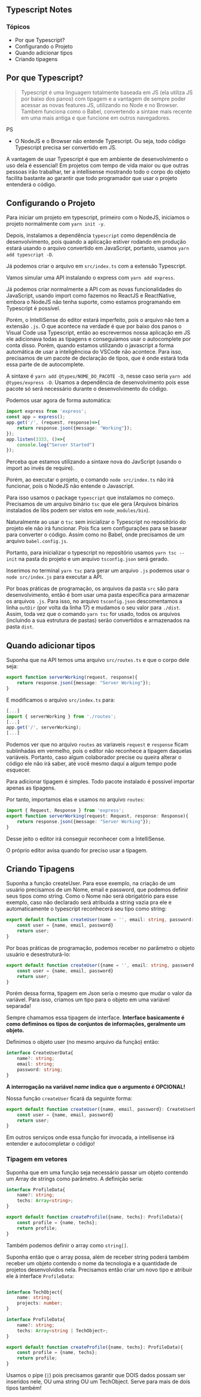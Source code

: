 ## Typescript Notes

### Tópicos

* Por que Typescript?
* Configurando o Projeto
* Quando adicionar tipos
* Criando tipagens

## Por que Typescript?

> Typescript é uma linguagem totalmente baseada em JS (ela utiliza JS por baixo dos panos) com tipagem e a vantagem de sempre poder acessar as novas features JS, utilizando no Node e no Browser. Também funciona como o Babel, convertendo a sintaxe mais recente em uma mais antiga e que funcione em outros navegadores.

PS

* O NodeJS e o Browser não entende Typescript. Ou seja, todo código Typescript precisa ser convertido em JS.

A vantagem de usar Typescript é que em ambiente de desenvolvimento o uso dela é essencial! Em projetos com tempo de vida maior ou que outras pessoas irão trabalhar, ter a intellisense mostrando todo o corpo do objeto facilita bastante ao garantir que todo programador que usar o projeto entenderá o código.

## Configurando o Projeto

Para iniciar um projeto em typescript, primeiro com o NodeJS, iniciamos o projeto normalmente com `yarn init -y`.

Depois, instalamos a dependência `typescript` como dependência de desenvolvimento, pois quando a aplicação estiver rodando em produção estará usando o arquivo convertido em JavaScript, portanto, usamos `yarn add typescript -D`.

Já podemos criar o arquivo em `src/index.ts` com a extensão Typescript.

Vamos simular uma API instalando o express com `yarn add express`.

Já podemos criar normalmente a API com as novas funcionalidades do JavaScript, usando import como fazemos no ReactJS e ReactNative, embora o NodeJS não tenha suporte, como estamos programando em Typescript é possível.

Porém, o IntelliSense do editor estará imperfeito, pois o arquivo não tem a extensão `.js`. O que acontece na verdade é que por baixo dos panos o Visual Code usa Typescript, então ao escrevermos nossa aplicação em JS ele adicionava todas as tipagens e conseguíamos usar o autocomplete  por conta disso. Porém, quando estamos utilizando o javascript a forma automática de usar a inteligêncioa do VSCode não acontece. Para isso, precisamos de um pacote de declaração de tipos, que é onde estará toda essa parte de de autocomplete.

A sintaxe é `yarn add @types/NOME_DO_PACOTE -D`, nesse caso seria `yarn add @types/express -D`. Usamos a dependência de desenvolvimento pois esse pacote só será necessário durante o desenvolvimento do código.

Podemos usar agora de forma automática:

```typescript
import express from 'express';
const app = express();
app.get('/', (request, response)=>{
    return response.json({message: "Working"});
});
app.listen(3333, ()=>{
    console.log("Server Started")
});
```

Perceba que estamos utilizando a sintaxe nova do JavScript (usando o import ao invés de require).

Porém, ao executar o projeto, o comando `node src/index.ts` não irá funcionar, pois o NodeJS não entende o Javascript.

Para isso usamos o package `typescript` que instalamos no começo. Precisamos de um arquivo binário `tsc` que ele gera (Arquivos binários instalados de libs podem ser vistos em `node_modules/bin`).

Naturalmente ao usar o `tsc` sem inicializar o Typescript no repositório do projeto ele não irá funcionar. Pois fica sem configurações para se basear para converter o código. Assim como no Babel, onde precisamos de um arquivo `babel.config.js`.

Portanto, para inicializar o typescript no repositório usamos `yarn tsc --init` na pasta do projeto e um arquivo `tsconfig.json` será gerado.

Inserimos no terminal `yarn tsc` para gerar um arquivo `.js` podemos usar o `node src/index.js` para executar a API.

Por boas práticas de programação, os arquivos da pasta `src` são para desenvolvimento, então é bom usar uma pasta específica para armazenar os arquivos `.js`. Para isso, no arquivo `tsconfig.json` descomentamos a linha `outDir` (por volta da linha 17) e mudamos o seu valor para `./dist`. Assim, toda vez que o comando `yarn tsc` for usado, todos os arquivos (incluindo a sua estrutura de pastas) serão convertidos e armazenados na pasta `dist`.

## Quando adicionar tipos

Suponha que na API temos uma arquivo `src/routes.ts` e que o corpo dele seja:

```typescript
export function serverWorking(request, response){
    return response.json({message: "Server Working"});
}
```

E modificamos o arquivo `src/index.ts` para:

```typescript
[...]
import { serverWorking } from './routes';
[...]
app.get('/', serverWorking);
[...]
```

Podemos ver que no arquivo `routes` as variaveis `request` e `response` ficam sublinhadas em vermelho, pois o editor não reconhece a tipagem daquelas variáveis. Portanto, caso algum colaborador precise ou queira alterar o código ele não irá saber, até você mesmo daqui a algum tempo pode esquecer.

Para adicionar tipagem é simples. Todo pacote instalado é possível importar apenas as tipagens.

Por tanto, importamos elas e usamos no arquivo `routes`:

```typescript
import { Request, Response } from 'express';
export function serverWorking(request: Request, response: Response){
    return response.json({message: "Server Working"});
}
```

Desse jeito o editor irá conseguir reconhecer com a IntelliSense.

O próprio editor avisa quando for preciso usar a tipagem.

## Criando Tipagens

Suponha a função createUser. Para esse exemplo, na criação de um usuário precisamos de um Nome, email e password, que podemos definir seus tipos como string. Como o Nome não será obrigatório para esse exemplo, caso não declarado será atribuida a string vazia pra ele e automaticamente o typescript reconhecerá seu tipo como string:

```typescript
export default function createUser(name = '', email: string, password: string){
    const user = {name, email, password}
    return user;
}
```

Por boas práticas de programação, podemos receber no parâmetro o objeto usuário e desestruturá-lo:

```typescript
export default function createUser({name = '', email: string, password: string}){
    const user = {name, email, password}
    return user;
}
```

Porém dessa forma, tipagem em Json seria o mesmo que mudar o valor da variável. Para isso, criamos um tipo para o objeto em uma variável separada!

Sempre chamamos essa tipagem de interface. **Interface basicamente é como defiminos os tipos de conjuntos de informações, geralmente um objeto.**

Definimos o objeto user (no mesmo arquivo da função) então:

```typescript
interface CreateUserData{
    name?: string;
    email: string;
    password: string;
}
```

**A interrogação na variável _name_ indica que o argumento é OPCIONAL!**

Nossa função `createUser` ficará da seguinte forma:

```typescript
export default function createUser({name, email, password}: CreateUserData){
    const user = {name, email, password}
    return user;
}
```

Em outros serviços onde essa função for invocada, a intellisense irá entender e autocompletar o código!

### Tipagem em vetores

Suponha que em uma função seja necessário passar um objeto contendo um Array de strings como parâmetro. A definição seria:

```typescript
interface ProfileData{
    name?: string;
    techs: Array<string>;
}

export default function createProfile({name, techs}: ProfileData){
    const profile = {name, techs};
    return profile;
}
```

Também podemos definir o array como `string[]`.

Suponha então que o array possa, além de receber string poderá também receber um objeto contendo o nome da tecnologia e a quantidade de projetos desenvolvidos nela. Precisamos então criar um novo tipo e atribuir ele à interface `ProfileData`:

```typescript

interface TechObject{
    name: string;
    projects: number;
}

interface ProfileData{
    name?: string;
    techs: Array<string | TechObject>;
}

export default function createProfile({name, techs}: ProfileData){
    const profile = {name, techs};
    return profile;
}
```

Usamos o pipe (`|`) pois precisamos garantir que DOIS dados possam ser inseridos nele, OU uma string OU um TechObject. Serve para mais de dois tipos também!